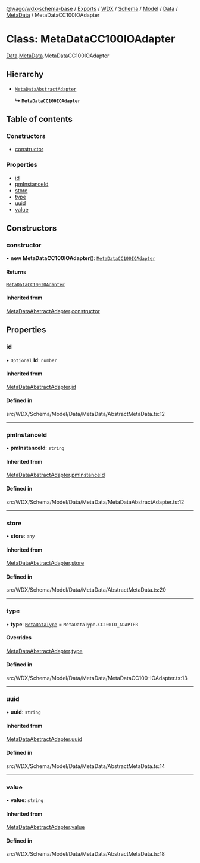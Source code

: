 [@wago/wdx-schema-base](../README.md) / [Exports](../modules.md) / [WDX](../modules/WDX.md) / [Schema](../modules/WDX.Schema.md) / [Model](../modules/WDX.Schema.Model.md) / [Data](../modules/WDX.Schema.Model.Data.md) / [MetaData](../modules/WDX.Schema.Model.Data.MetaData.md) / MetaDataCC100IOAdapter

# Class: MetaDataCC100IOAdapter

[Data](../modules/WDX.Schema.Model.Data.md).[MetaData](../modules/WDX.Schema.Model.Data.MetaData.md).MetaDataCC100IOAdapter

## Hierarchy

- [`MetaDataAbstractAdapter`](WDX.Schema.Model.Data.MetaData.MetaDataAbstractAdapter.md)

  ↳ **`MetaDataCC100IOAdapter`**

## Table of contents

### Constructors

- [constructor](WDX.Schema.Model.Data.MetaData.MetaDataCC100IOAdapter.md#constructor)

### Properties

- [id](WDX.Schema.Model.Data.MetaData.MetaDataCC100IOAdapter.md#id)
- [pmInstanceId](WDX.Schema.Model.Data.MetaData.MetaDataCC100IOAdapter.md#pminstanceid)
- [store](WDX.Schema.Model.Data.MetaData.MetaDataCC100IOAdapter.md#store)
- [type](WDX.Schema.Model.Data.MetaData.MetaDataCC100IOAdapter.md#type)
- [uuid](WDX.Schema.Model.Data.MetaData.MetaDataCC100IOAdapter.md#uuid)
- [value](WDX.Schema.Model.Data.MetaData.MetaDataCC100IOAdapter.md#value)

## Constructors

### constructor

• **new MetaDataCC100IOAdapter**(): [`MetaDataCC100IOAdapter`](WDX.Schema.Model.Data.MetaData.MetaDataCC100IOAdapter.md)

#### Returns

[`MetaDataCC100IOAdapter`](WDX.Schema.Model.Data.MetaData.MetaDataCC100IOAdapter.md)

#### Inherited from

[MetaDataAbstractAdapter](WDX.Schema.Model.Data.MetaData.MetaDataAbstractAdapter.md).[constructor](WDX.Schema.Model.Data.MetaData.MetaDataAbstractAdapter.md#constructor)

## Properties

### id

• `Optional` **id**: `number`

#### Inherited from

[MetaDataAbstractAdapter](WDX.Schema.Model.Data.MetaData.MetaDataAbstractAdapter.md).[id](WDX.Schema.Model.Data.MetaData.MetaDataAbstractAdapter.md#id)

#### Defined in

src/WDX/Schema/Model/Data/MetaData/AbstractMetaData.ts:12

___

### pmInstanceId

• **pmInstanceId**: `string`

#### Inherited from

[MetaDataAbstractAdapter](WDX.Schema.Model.Data.MetaData.MetaDataAbstractAdapter.md).[pmInstanceId](WDX.Schema.Model.Data.MetaData.MetaDataAbstractAdapter.md#pminstanceid)

#### Defined in

src/WDX/Schema/Model/Data/MetaData/MetaDataAbstractAdapter.ts:12

___

### store

• **store**: `any`

#### Inherited from

[MetaDataAbstractAdapter](WDX.Schema.Model.Data.MetaData.MetaDataAbstractAdapter.md).[store](WDX.Schema.Model.Data.MetaData.MetaDataAbstractAdapter.md#store)

#### Defined in

src/WDX/Schema/Model/Data/MetaData/AbstractMetaData.ts:20

___

### type

• **type**: [`MetaDataType`](../enums/WDX.Schema.Model.Data.MetaData.MetaDataType.md) = `MetaDataType.CC100IO_ADAPTER`

#### Overrides

[MetaDataAbstractAdapter](WDX.Schema.Model.Data.MetaData.MetaDataAbstractAdapter.md).[type](WDX.Schema.Model.Data.MetaData.MetaDataAbstractAdapter.md#type)

#### Defined in

src/WDX/Schema/Model/Data/MetaData/MetaDataCC100-IOAdapter.ts:13

___

### uuid

• **uuid**: `string`

#### Inherited from

[MetaDataAbstractAdapter](WDX.Schema.Model.Data.MetaData.MetaDataAbstractAdapter.md).[uuid](WDX.Schema.Model.Data.MetaData.MetaDataAbstractAdapter.md#uuid)

#### Defined in

src/WDX/Schema/Model/Data/MetaData/AbstractMetaData.ts:14

___

### value

• **value**: `string`

#### Inherited from

[MetaDataAbstractAdapter](WDX.Schema.Model.Data.MetaData.MetaDataAbstractAdapter.md).[value](WDX.Schema.Model.Data.MetaData.MetaDataAbstractAdapter.md#value)

#### Defined in

src/WDX/Schema/Model/Data/MetaData/AbstractMetaData.ts:18
